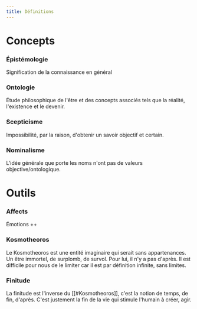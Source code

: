 ```yaml
---
title: Définitions
---
```

# Concepts

### Épistémologie
Signification de la connaissance en général

### Ontologie
Étude philosophique de l'être et des concepts associés tels que la réalité, l'existence et le devenir. 

### Scepticisme
Impossibilité, par la raison, d'obtenir un savoir objectif et certain.

### Nominalisme
L'idée générale que porte les noms n'ont pas de valeurs objective/ontologique.

# Outils

### Affects
Émotions ++

### Kosmotheoros
Le Kosmotheoros est une entité imaginaire qui serait sans appartenances. Un être immortel, de surplomb, de survol. Pour lui, il n'y a pas d'après. Il est difficile pour nous de le limiter car il est par définition infinite, sans limites.

### Finitude
La finitude est l'inverse du [[#Kosmotheoros]], c'est la notion de temps, de fin, d'après. C'est justement la fin de la vie qui stimule l'humain à créer, agir.